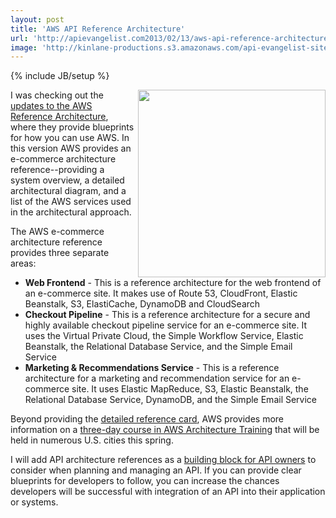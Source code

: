 ```yaml
---
layout: post
title: 'AWS API Reference Architecture'
url: 'http://apievangelist.com2013/02/13/aws-api-reference-architecture/'
image: 'http://kinlane-productions.s3.amazonaws.com/api-evangelist-site/blog/aws-ecommerce-reference-architecture.png'
---
```

{% include JB/setup %}
<p>
     <img src="https://s3.amazonaws.com/kinlane-productions/api-evangelist/aws/aws-ecommerce-reference-architecture.png"  width="300" align="right" />
</p>
<p>
     I was checking out the <a href="http://aws.typepad.com/aws/2013/02/three-new-aws-reference-architectures-for-e-commerce.html">updates to the AWS Reference Architecture</a>, where they provide blueprints for how you can use AWS. In this version AWS provides an e-commerce architecture reference--providing a system overview, a detailed architectural diagram, and a list of the AWS services used in the architectural approach.
</p>
<p>
     The AWS e-commerce architecture reference provides three separate areas:
</p>
<ul >
     <li>
          <strong>Web Frontend</strong> - This is a reference architecture for the web frontend of an e-commerce site. It makes use of Route 53, CloudFront, Elastic Beanstalk, S3, ElastiCache, DynamoDB and CloudSearch
     </li>
     <li>
          <strong>Checkout Pipeline</strong> - This is a reference architecture for a secure and highly available checkout pipeline service for an e-commerce site. It uses the Virtual Private Cloud, the Simple Workflow Service, Elastic Beanstalk, the Relational Database Service, and the Simple Email Service
     </li>
     <li>
          <strong>Marketing &amp; Recommendations Service</strong> - This is a reference architecture for a marketing and recommendation service for an e-commerce site. It uses Elastic MapReduce, S3, Elastic Beanstalk, the Relational Database Service, DynamoDB, and the Simple Email Service
     </li>
</ul>
<p>
     Beyond providing the <a href="http://media.amazonwebservices.com/architecturecenter/AWS_ac_ra_ecommerce_webfrontend_14.pdf">detailed reference card</a>, AWS provides more information on a <a href="http://aws.amazon.com/aws-training/architect/">three-day course in AWS Architecture Training</a> that will be held in numerous U.S. cities this spring.
</p>
<p>
     I will add API architecture references as a <a href="/">building block for API owners</a> to consider when planning and managing an API. If you can provide clear blueprints for developers to follow, you can increase the chances developers will be successful with integration of an API into their application or systems.
</p>
